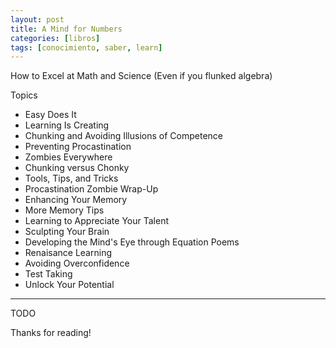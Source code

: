 ```yaml
---
layout: post
title: A Mind for Numbers
categories: [libros]
tags: [conocimiento, saber, learn]
---
```


<!--Resumen-->
How to Excel at Math and Science (Even if you flunked algebra)

Topics 

- Easy Does It
- Learning Is Creating
- Chunking and Avoiding Illusions of Competence
- Preventing Procastination
- Zombies Everywhere
- Chunking versus Chonky
- Tools, Tips, and Tricks
- Procastination Zombie Wrap-Up
- Enhancing Your Memory
- More Memory Tips
- Learning to Appreciate Your Talent
- Sculpting Your Brain
- Developing the Mind's Eye through Equation Poems
- Renaisance Learning
- Avoiding Overconfidence
- Test Taking
- Unlock Your Potential

---

<!--more-->
TODO
  
Thanks for reading!